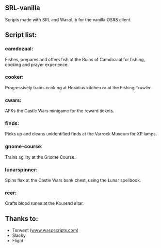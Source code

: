 ## SRL-vanilla

Scripts made with SRL and WaspLib for the vanilla OSRS client.

## Script list:

### camdozaal:

Fishes, prepares and offers fish at the Ruins of Camdozaal for fishing, cooking and prayer experience.

### cooker:

Progressively trains cooking at Hosidius kitchen or at the Fishing Trawler.

### cwars:

AFKs the Castle Wars minigame for the reward tickets.

### finds:

Picks up and cleans unidentified finds at the Varrock Museum for XP lamps.

### gnome-course:

Trains agility at the Gnome Course.

### lunarspinner:

Spins flax at the Castle Wars bank chest, using the Lunar spellbook.

### rcer:

Crafts blood runes at the Kourend altar.

## Thanks to:

- Torwent (www.waspscripts.com)
- Slacky
- Flight
